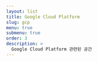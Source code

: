 ```yaml
---
layout: list
title: Google Cloud Platform
slug: gcp
menu: true
submenu: true
order: 3
description: >
  Google Cloud Platform 관련된 공간
---
```

